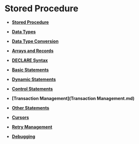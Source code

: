 # Stored Procedure<a name="EN-US_TOPIC_0245374599"></a>

-   **[Stored Procedure](stored-procedure-21.md)**  

-   **[Data Types](data-types-22.md)**  

-   **[Data Type Conversion](data-type-conversion.md)**  

-   **[Arrays and Records](arrays-and-records.md)**  

-   **[DECLARE Syntax](declare-syntax.md)**  

-   **[Basic Statements](basic-statements.md)**  

-   **[Dynamic Statements](dynamic-statements.md)**  

-   **[Control Statements](control-statements.md)**  

-   **[Transaction Management](Transaction Management.md)**  

-   **[Other Statements](other-statements.md)**  

-   **[Cursors](cursors.md)**  

-   **[Retry Management](retry-management.md)**  

-   **[Debugging](debugging.md)**  

